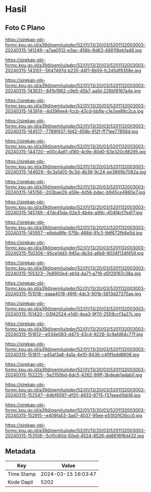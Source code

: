 # Hasil

## Foto C Plano

https://sirekap-obj-formc.kpu.go.id/a39d/pemilu/pdpr/52/01/13/20/03/5201132003003-20240315-141249--a7aa0512-e3ac-456b-9d63-4881f8eb1a48.jpg

https://sirekap-obj-formc.kpu.go.id/a39d/pemilu/pdpr/52/01/13/20/03/5201132003003-20240315-143101--5647497d-b235-44f1-8b59-fc2d5df9358e.jpg

https://sirekap-obj-formc.kpu.go.id/a39d/pemilu/pdpr/52/01/13/20/03/5201132003003-20240315-143631--841b1962-c9e5-45b7-aa1d-226bf8167a4e.jpg

https://sirekap-obj-formc.kpu.go.id/a39d/pemilu/pdpr/52/01/13/20/03/5201132003003-20240315-143914--4d396ee4-fccb-43cd-bb9a-c1e2ee88c2ca.jpg

https://sirekap-obj-formc.kpu.go.id/a39d/pemilu/pdpr/52/01/13/20/03/5201132003003-20240315-144517--7789f437-fd42-459b-912f-ff71ee77856d.jpg

https://sirekap-obj-formc.kpu.go.id/a39d/pemilu/pdpr/52/01/13/20/03/5201132003003-20240315-144720--e00c4a81-d180-4c9e-80d0-83e320c86295.jpg

https://sirekap-obj-formc.kpu.go.id/a39d/pemilu/pdpr/52/01/13/20/03/5201132003003-20240315-144929--9c3a1d05-9c3d-4b39-9c24-ee3869b7082a.jpg

https://sirekap-obj-formc.kpu.go.id/a39d/pemilu/pdpr/52/01/13/20/03/5201132003003-20240315-145156--203bae29-a59e-4d56-bdec-b945ce4860e7.jpg

https://sirekap-obj-formc.kpu.go.id/a39d/pemilu/pdpr/52/01/13/20/03/5201132003003-20240315-145749--47dc45da-02e3-4b4e-a99c-404f4cf7e4f7.jpg

https://sirekap-obj-formc.kpu.go.id/a39d/pemilu/pdpr/52/01/13/20/03/5201132003003-20240315-145957--e6ebd8fe-575b-468d-91c3-9df672fb6e5d.jpg

https://sirekap-obj-formc.kpu.go.id/a39d/pemilu/pdpr/52/01/13/20/03/5201132003003-20240315-150306--95ce1dd3-945a-4b3d-a6b8-9034f134f459.jpg

https://sirekap-obj-formc.kpu.go.id/a39d/pemilu/pdpr/52/01/13/20/03/5201132003003-20240315-155323--7e8900e4-eb1d-4a71-a716-d5f29167c38a.jpg

https://sirekap-obj-formc.kpu.go.id/a39d/pemilu/pdpr/52/01/13/20/03/5201132003003-20240315-151018--eaaa4018-46f6-4dc3-901b-5613d27375ae.jpg

https://sirekap-obj-formc.kpu.go.id/a39d/pemilu/pdpr/52/01/13/20/03/5201132003003-20240315-151420--03f42524-e1d0-4ea3-9f70-2559ccf3a27c.jpg

https://sirekap-obj-formc.kpu.go.id/a39d/pemilu/pdpr/52/01/13/20/03/5201132003003-20240315-151612--e034e083-d473-43c4-9226-3c9afd64c77f.jpg

https://sirekap-obj-formc.kpu.go.id/a39d/pemilu/pdpr/52/01/13/20/03/5201132003003-20240315-151811--a45af3a8-4a1a-4e10-8436-c4f91edd8606.jpg

https://sirekap-obj-formc.kpu.go.id/a39d/pemilu/pdpr/52/01/13/20/03/5201132003003-20240315-152225--5e2150bd-6dc5-4262-89ff-3bdeab1adab0.jpg

https://sirekap-obj-formc.kpu.go.id/a39d/pemilu/pdpr/52/01/13/20/03/5201132003003-20240315-152547--64bf6597-df20-4933-8715-f37eeed1bb16.jpg

https://sirekap-obj-formc.kpu.go.id/a39d/pemilu/pdpr/52/01/13/20/03/5201132003003-20240315-152915--e409fa53-3ad7-4037-95ee-e5192f626cc0.jpg

https://sirekap-obj-formc.kpu.go.id/a39d/pemilu/pdpr/52/01/13/20/03/5201132003003-20240315-153108--5cf0c60d-50ed-4524-8526-dd6616f8d432.jpg


## Metadata

| Key        | Value               |
| ---------- | ------------------- |
| Time Stamp | 2024-03-15 16:03:47 |
| Kode Dapil | 5202                |



